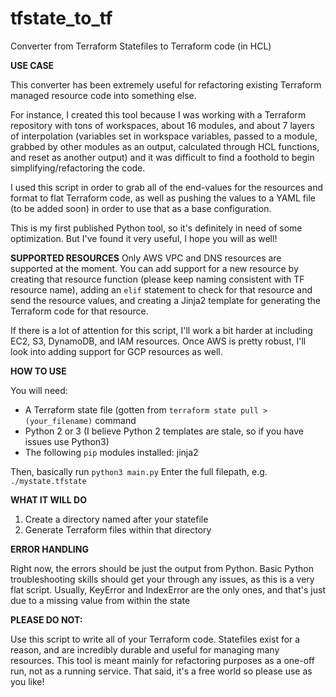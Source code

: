 # tfstate_to_tf
Converter from Terraform Statefiles to Terraform code (in HCL)

**USE CASE**

This converter has been extremely useful for refactoring existing Terraform managed resource code into something else.

For instance, I created this tool because I was working with a Terraform repository with tons of workspaces, about 16 modules, and about 7 layers of interpolation (variables set in workspace variables, passed to a module, grabbed by other modules as an output, calculated through HCL functions, and reset as another output) and it was difficult to find a foothold to begin simplifying/refactoring the code.

I used this script in order to grab all of the end-values for the resources and format to flat Terraform code, as well as pushing the values to a YAML file (to be added soon) in order to use that as a base configuration.

This is my first published Python tool, so it's definitely in need of some optimization. But I've found it very useful, I hope you will as well!

**SUPPORTED RESOURCES**
Only AWS VPC and DNS resources are supported at the moment.
You can add support for a new resource by creating that resource function (please keep naming consistent with TF resource name), adding an `elif` statement to check for that resource and send the resource values, and creating a Jinja2 template for generating the Terraform code for that resource.

If there is a lot of attention for this script, I'll work a bit harder at including EC2, S3, DynamoDB, and IAM resources. Once AWS is pretty robust, I'll look into adding support for GCP resources as well.

**HOW TO USE**

You will need:

- A Terraform state file (gotten from `terraform state pull >(your_filename)` command
- Python 2 or 3 (I believe Python 2 templates are stale, so if you have issues use Python3)
- The following `pip` modules installed:
    jinja2

Then, basically run `python3 main.py`
Enter the full filepath, e.g. `./mystate.tfstate`

**WHAT IT WILL DO**

1. Create a directory named after your statefile
2. Generate Terraform files within that directory

**ERROR HANDLING**

Right now, the errors should be just the output from Python. Basic Python troubleshooting skills should get your through any issues, as this is a very flat script. Usually, KeyError and IndexError are the only ones, and that's just due to a missing value from within the state


**PLEASE DO NOT:**

Use this script to write all of your Terraform code. Statefiles exist for a reason, and are incredibly durable and useful for managing many resources. This tool is meant mainly for refactoring purposes as a one-off run, not as a running service. That said, it's a free world so please use as you like!

